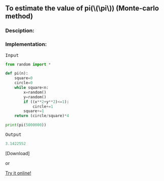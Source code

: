 <script type="text/javascript" src="https://cdnjs.cloudflare.com/ajax/libs/mathjax/2.7.0/MathJax.js?config=TeX-AMS_CHTML"></script>


## To estimate the value of pi(\\(\pi\\)) (Monte-carlo method)


### Desciption:


### Implementation:

<kbd>Input</kbd>

```python
from random import *

def pi(n):
	square=0
	circle=0
	while square<n:
		x=random()
		y=random()
		if ((x**2+y**2)<=1):
			circle+=1
		square+=1
	return (circle/square)*4

print(pi(5000000))
```

<kbd>Output</kbd>

```python
3.1422552
```


[Download]

or

[Try it online!](https://tio.run/##TY7NDoMgEITP8BQcFzxU@3Np5GGMQtxEka6YytNTCj10D7szmc2X8THMm7ulZGlbBQ1uygdXv1EQivPJWOERnHxytr@OgYxuORuRxqWo94yLETXpXX5ip64QkNnEf4NWAJxKXZuYl@x196WyH63RXTaVVDSZcJATUONLTaS6c@4JXYBc69GWkTKlDw "Python 3 – Try It Online")
